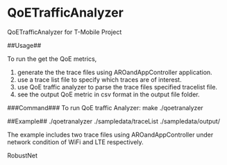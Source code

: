 QoETrafficAnalyzer
==================

QoETrafficAnalyzer for T-Mobile Project

##Usage##

To run the get the QoE metrics, 
1. generate the the trace files using AROandAppController application. 
2. use a trace list file to specify which traces are of interest. 
3. use QoE traffic analyzer to parse the trace files specified tracelist file. 
4. see the output QoE metric in csv format in the output file folder. 

###Command###
To run QoE traffic Analyzer:
 make 
 ./qoetranalyzer <trace list file name> <output file folder name> 

##Example##
 ./qoetranalyzer ./sampledata/traceList ./sampledata/output/

The example includes two trace files using AROandAppController under network condition of WiFi and LTE respectively.



RobustNet
